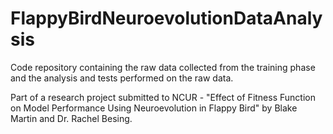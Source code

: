 # FlappyBirdNeuroevolutionDataAnalysis

Code repository containing the raw data collected from the training phase and the analysis and tests performed on the raw data.

Part of a research project submitted to NCUR - "Effect of Fitness Function on Model Performance Using Neuroevolution in Flappy Bird" by Blake Martin and Dr. Rachel Besing.
